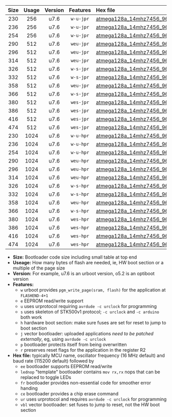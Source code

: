 |Size|Usage|Version|Features|Hex file|
|:-:|:-:|:-:|:-:|:--|
|230|256|u7.6|`w-u-jpr`|[atmega128a_14mhz7456_9600bps_ur_vbl.hex](https://raw.githubusercontent.com/stefanrueger/urboot/main//atmega128a_14mhz7456_9600bps_ur_vbl.hex)|
|236|256|u7.6|`w-u-jpr`|[atmega128a_14mhz7456_9600bps_lednop_ur_vbl.hex](https://raw.githubusercontent.com/stefanrueger/urboot/main//atmega128a_14mhz7456_9600bps_lednop_ur_vbl.hex)|
|254|256|u7.6|`w-u-jpr`|[atmega128a_14mhz7456_9600bps_lednop_fr_ur_vbl.hex](https://raw.githubusercontent.com/stefanrueger/urboot/main//atmega128a_14mhz7456_9600bps_lednop_fr_ur_vbl.hex)|
|290|512|u7.6|`weu-jpr`|[atmega128a_14mhz7456_9600bps_ee_ur_vbl.hex](https://raw.githubusercontent.com/stefanrueger/urboot/main//atmega128a_14mhz7456_9600bps_ee_ur_vbl.hex)|
|296|512|u7.6|`weu-jpr`|[atmega128a_14mhz7456_9600bps_ee_lednop_ur_vbl.hex](https://raw.githubusercontent.com/stefanrueger/urboot/main//atmega128a_14mhz7456_9600bps_ee_lednop_ur_vbl.hex)|
|314|512|u7.6|`weu-jpr`|[atmega128a_14mhz7456_9600bps_ee_lednop_fr_ur_vbl.hex](https://raw.githubusercontent.com/stefanrueger/urboot/main//atmega128a_14mhz7456_9600bps_ee_lednop_fr_ur_vbl.hex)|
|326|512|u7.6|`w-s-jpr`|[atmega128a_14mhz7456_9600bps_vbl.hex](https://raw.githubusercontent.com/stefanrueger/urboot/main//atmega128a_14mhz7456_9600bps_vbl.hex)|
|332|512|u7.6|`w-s-jpr`|[atmega128a_14mhz7456_9600bps_lednop_vbl.hex](https://raw.githubusercontent.com/stefanrueger/urboot/main//atmega128a_14mhz7456_9600bps_lednop_vbl.hex)|
|358|512|u7.6|`weu-jpr`|[atmega128a_14mhz7456_9600bps_ee_lednop_fr_ce_ur_vbl.hex](https://raw.githubusercontent.com/stefanrueger/urboot/main//atmega128a_14mhz7456_9600bps_ee_lednop_fr_ce_ur_vbl.hex)|
|366|512|u7.6|`w-s-jpr`|[atmega128a_14mhz7456_9600bps_lednop_fr_vbl.hex](https://raw.githubusercontent.com/stefanrueger/urboot/main//atmega128a_14mhz7456_9600bps_lednop_fr_vbl.hex)|
|380|512|u7.6|`wes-jpr`|[atmega128a_14mhz7456_9600bps_ee_vbl.hex](https://raw.githubusercontent.com/stefanrueger/urboot/main//atmega128a_14mhz7456_9600bps_ee_vbl.hex)|
|386|512|u7.6|`wes-jpr`|[atmega128a_14mhz7456_9600bps_ee_lednop_vbl.hex](https://raw.githubusercontent.com/stefanrueger/urboot/main//atmega128a_14mhz7456_9600bps_ee_lednop_vbl.hex)|
|416|512|u7.6|`wes-jpr`|[atmega128a_14mhz7456_9600bps_ee_lednop_fr_vbl.hex](https://raw.githubusercontent.com/stefanrueger/urboot/main//atmega128a_14mhz7456_9600bps_ee_lednop_fr_vbl.hex)|
|474|512|u7.6|`wes-jpr`|[atmega128a_14mhz7456_9600bps_ee_lednop_fr_ce_vbl.hex](https://raw.githubusercontent.com/stefanrueger/urboot/main//atmega128a_14mhz7456_9600bps_ee_lednop_fr_ce_vbl.hex)|
|230|1024|u7.6|`w-u-hpr`|[atmega128a_14mhz7456_9600bps_ur.hex](https://raw.githubusercontent.com/stefanrueger/urboot/main//atmega128a_14mhz7456_9600bps_ur.hex)|
|236|1024|u7.6|`w-u-hpr`|[atmega128a_14mhz7456_9600bps_lednop_ur.hex](https://raw.githubusercontent.com/stefanrueger/urboot/main//atmega128a_14mhz7456_9600bps_lednop_ur.hex)|
|254|1024|u7.6|`w-u-hpr`|[atmega128a_14mhz7456_9600bps_lednop_fr_ur.hex](https://raw.githubusercontent.com/stefanrueger/urboot/main//atmega128a_14mhz7456_9600bps_lednop_fr_ur.hex)|
|290|1024|u7.6|`weu-hpr`|[atmega128a_14mhz7456_9600bps_ee_ur.hex](https://raw.githubusercontent.com/stefanrueger/urboot/main//atmega128a_14mhz7456_9600bps_ee_ur.hex)|
|296|1024|u7.6|`weu-hpr`|[atmega128a_14mhz7456_9600bps_ee_lednop_ur.hex](https://raw.githubusercontent.com/stefanrueger/urboot/main//atmega128a_14mhz7456_9600bps_ee_lednop_ur.hex)|
|314|1024|u7.6|`weu-hpr`|[atmega128a_14mhz7456_9600bps_ee_lednop_fr_ur.hex](https://raw.githubusercontent.com/stefanrueger/urboot/main//atmega128a_14mhz7456_9600bps_ee_lednop_fr_ur.hex)|
|326|1024|u7.6|`w-s-hpr`|[atmega128a_14mhz7456_9600bps.hex](https://raw.githubusercontent.com/stefanrueger/urboot/main//atmega128a_14mhz7456_9600bps.hex)|
|332|1024|u7.6|`w-s-hpr`|[atmega128a_14mhz7456_9600bps_lednop.hex](https://raw.githubusercontent.com/stefanrueger/urboot/main//atmega128a_14mhz7456_9600bps_lednop.hex)|
|358|1024|u7.6|`weu-hpr`|[atmega128a_14mhz7456_9600bps_ee_lednop_fr_ce_ur.hex](https://raw.githubusercontent.com/stefanrueger/urboot/main//atmega128a_14mhz7456_9600bps_ee_lednop_fr_ce_ur.hex)|
|366|1024|u7.6|`w-s-hpr`|[atmega128a_14mhz7456_9600bps_lednop_fr.hex](https://raw.githubusercontent.com/stefanrueger/urboot/main//atmega128a_14mhz7456_9600bps_lednop_fr.hex)|
|380|1024|u7.6|`wes-hpr`|[atmega128a_14mhz7456_9600bps_ee.hex](https://raw.githubusercontent.com/stefanrueger/urboot/main//atmega128a_14mhz7456_9600bps_ee.hex)|
|386|1024|u7.6|`wes-hpr`|[atmega128a_14mhz7456_9600bps_ee_lednop.hex](https://raw.githubusercontent.com/stefanrueger/urboot/main//atmega128a_14mhz7456_9600bps_ee_lednop.hex)|
|416|1024|u7.6|`wes-hpr`|[atmega128a_14mhz7456_9600bps_ee_lednop_fr.hex](https://raw.githubusercontent.com/stefanrueger/urboot/main//atmega128a_14mhz7456_9600bps_ee_lednop_fr.hex)|
|474|1024|u7.6|`wes-hpr`|[atmega128a_14mhz7456_9600bps_ee_lednop_fr_ce.hex](https://raw.githubusercontent.com/stefanrueger/urboot/main//atmega128a_14mhz7456_9600bps_ee_lednop_fr_ce.hex)|

- **Size:** Bootloader code size including small table at top end
- **Useage:** How many bytes of flash are needed, ie, HW boot section or a multiple of the page size
- **Version:** For example, u7.6 is an urboot version, o5.2 is an optiboot version
- **Features:**
  + `w` urboot provides `pgm_write_page(sram, flash)` for the application at `FLASHEND-4+1`
  + `e` EEPROM read/write support
  + `u` uses urprotocol requiring `avrdude -c urclock` for programming
  + `s` uses skeleton of STK500v1 protocol; `-c urclock` and `-c arduino` both work
  + `h` hardware boot section: make sure fuses are set for reset to jump to boot section
  + `j` vector bootloader: uploaded applications *need to be patched externally*, eg, using `avrdude -c urclock`
  + `p` bootloader protects itself from being overwritten
  + `r` preserves reset flags for the application in the register R2
- **Hex file:** typically MCU name, oscillator frequency (16 MHz default) and baud rate (115200 default) followed by
  + `ee` bootloader supports EEPROM read/write
  + `lednop` "template" bootloader contains `mov rx,rx` nops that can be replaced to toggle LEDs
  + `fr` bootloader provides non-essential code for smoother error handing
  + `ce` bootloader provides a chip erase command
  + `ur` uses urprotocol and requires `avrdude -c urclock` for programming
  + `vbl` vector bootloader: set fuses to jump to reset, not the HW boot section
